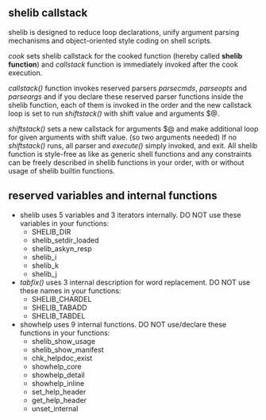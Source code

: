 
## shelib callstack
shelib is designed to reduce loop declarations, unify argument parsing mechanisms and object-oriented style coding on shell scripts.

*cook* sets shelib callstack for the cooked function (hereby called **shelib function**) and *callstack* function is immediately invoked after the cook execution.

*callstack()* function invokes reserved parsers *parsecmds*, *parseopts* and *parseargs* and if you declare these reserved parser functions inside the shelib function, each of them is invoked in the order and the new callstack loop is set to run *shiftstack()* with shift value and arguments $@.

*shiftstack()* sets a new callstack for arguments $@ and make additional loop for given arguments with shift value. (so two arguments needed)
If no *shiftstack()* runs, all parser and *execute()* simply invoked, and exit.
All shelib function is style-free as like as generic shell functions and any constraints can be freely described in shelib functions in your order, with or without usage of shelib builtin functions.

## reserved variables and internal functions
* shelib uses 5 variables and 3 iterators internally. DO NOT use these variables in your functions:
  - SHELIB_DIR
  - shelib_setdir_loaded
  - shelib_askyn_resp
  - shelib_i
  - shelib_k
  - shelib_j
* *tabfix()* uses 3 internal description for word replacement. DO NOT use these names in your functions:
  - SHELIB_CHARDEL
  - SHELIB_TABADD
  - SHELIB_TABDEL
* showhelp uses 9 internal functions. DO NOT use/declare these functions in your functions:
  - shelib_show_usage
  - shelib_show_manifest
  - chk_helpdoc_exist
  - showhelp_core
  - showhelp_detail
  - showhelp_inline
  - set_help_header
  - get_help_header
  - unset_internal

